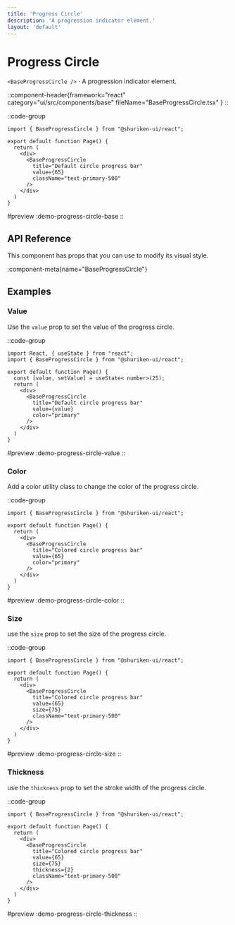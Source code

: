 ```yaml
---
title: 'Progress Circle'
description: 'A progression indicator element.'
layout: 'default'
---
```


# Progress Circle

`<BaseProgressCircle />` · A progression indicator element.

::component-header{framework="react" category="ui/src/components/base" fileName="BaseProgressCircle.tsx" }
::

::code-group

```tsx [DemoProgressCircleBase.tsx]
import { BaseProgressCircle } from "@shuriken-ui/react";

export default function Page() {
  return (
    <div>
      <BaseProgressCircle
        title="Default circle progress bar"
        value={65}
        className="text-primary-500"
      />
    </div>
  )
}
```

#preview
:demo-progress-circle-base
::

## API Reference

This component has props that you can use to modify its visual style.

:component-meta{name="BaseProgressCircle"}

## Examples

### Value

Use the `value` prop to set the value of the progress circle.

::code-group

```tsx [DemoProgressCircleValue.tsx]
import React, { useState } from "react";
import { BaseProgressCircle } from "@shuriken-ui/react";

export default function Page() {
  const [value, setValue] = useState< number>(25);
  return (
    <div>
      <BaseProgressCircle
        title="Default circle progress bar"
        value={value}
        color="primary"
      />
    </div>
  )
}
```

#preview
:demo-progress-circle-value
::

### Color

Add a color utility class to change the color of the progress circle.

::code-group

```tsx [DemoProgressCircleColor.tsx]
import { BaseProgressCircle } from "@shuriken-ui/react";

export default function Page() {
  return (
    <div>
      <BaseProgressCircle
        title="Colored circle progress bar"
        value={65}
        color="primary"
      />
    </div>
  )
}
```

#preview
:demo-progress-circle-color
::

### Size

use the `size` prop to set the size of the progress circle.

::code-group

```tsx [DemoProgressCircleSize.tsx]
import { BaseProgressCircle } from "@shuriken-ui/react";

export default function Page() {
  return (
    <div>
      <BaseProgressCircle
        title="Colored circle progress bar"
        value={65}
        size={75}
        className="text-primary-500"
      />
    </div>
  )
}
```

#preview
:demo-progress-circle-size
::

### Thickness

use the `thickness` prop to set the stroke width of the progress circle.

::code-group

```tsx [DemoProgressCircleThickness.tsx]
import { BaseProgressCircle } from "@shuriken-ui/react";

export default function Page() {
  return (
    <div>
      <BaseProgressCircle
        title="Colored circle progress bar"
        value={65}
        size={75}
        thickness={2}
        className="text-primary-500"
      />
    </div>
  )
}
```

#preview
:demo-progress-circle-thickness
::